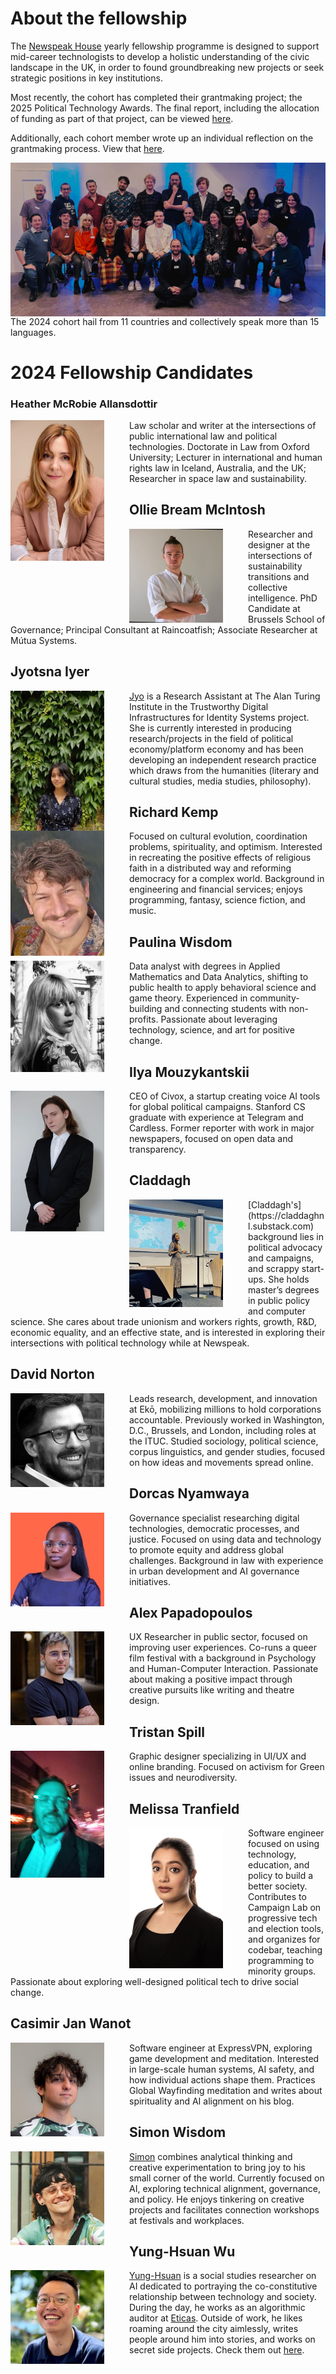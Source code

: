 # About the fellowship

The [Newspeak House](https://newspeak.house) yearly fellowship programme is designed to support mid-career technologists to develop a holistic understanding of the civic landscape in the UK, in order to found groundbreaking new projects or seek strategic positions in key institutions.

Most recently, the cohort has completed their grantmaking project; the 2025 Political Technology Awards. The final report, including the allocation of funding as part of that project, can be viewed [here](https://docs.google.com/document/d/1RoBd8JeJsRu9Z1dChSmWIWfpTbcuN4L8VmIhPbmkVys/edit?usp=sharing).

Additionally, each cohort member wrote up an individual reflection on the grantmaking process. View that [here](https://docs.google.com/document/d/1Yqy0uTJwLPrLCkEacVNs2UbS4IX0MP8h-UoSHkPlNgE/edit?usp=sharing). 

<img src="images/induction-group-photo-small.jpg" alt="Cohort Group Photo" align="center">
The 2024 cohort hail from 11 countries and collectively speak more than 15 languages.

# 2024 Fellowship Candidates
### Heather McRobie Allansdottir
<img src="images/Heather.jpeg" alt="Logo" width="150" align="left" style="margin-right:40px">

Law scholar and writer at the intersections of public international law and political technologies. Doctorate in Law from Oxford University; Lecturer in international and human rights law in Iceland, Australia, and the UK; Researcher in space law and sustainability.

## Ollie Bream McIntosh
<img src="images/Ollie.jpeg" alt="Logo" width="150" align="left" style="margin-right:40px">

Researcher and designer at the intersections of sustainability transitions and collective intelligence. PhD Candidate at Brussels School of Governance; Principal Consultant at Raincoatfish; Associate Researcher at Mútua Systems.

## Jyotsna Iyer 
<img src="images/Jyo.jpeg" alt="Logo" width="150" align="left" style="margin-right:40px">

<a href="https://jyotsna-iy.github.io/">Jyo</a> is a Research Assistant at The Alan Turing Institute in the Trustworthy Digital Infrastructures for Identity Systems project. She is currently interested in producing research/projects in the field of political economy/platform economy and has been developing an independent research practice which draws from the humanities (literary and cultural studies, media studies, philosophy).

## Richard Kemp
<img src="images/Richard.jpeg" alt="Logo" width="150" align="left" style="margin-right:40px">

Focused on cultural evolution, coordination problems, spirituality, and optimism. Interested in recreating the positive effects of religious faith in a distributed way and reforming democracy for a complex world. Background in engineering and financial services; enjoys programming, fantasy, science fiction, and music.

## Paulina Wisdom
<img src="images/Paulina.jpeg" alt="Logo" width="150" align="left" style="margin-right:40px">

Data analyst with degrees in Applied Mathematics and Data Analytics, shifting to public health to apply behavioral science and game theory. Experienced in community-building and connecting students with non-profits. Passionate about leveraging technology, science, and art for positive change.

## Ilya Mouzykantskii
<img src="images/Ilya.jpeg" alt="Logo" width="150" align="left" style="margin-right:40px">

CEO of Civox, a startup creating voice AI tools for global political campaigns. Stanford CS graduate with experience at Telegram and Cardless. Former reporter with work in major newspapers, focused on open data and transparency.

## Claddagh
<img src="images/Claddagh.jpeg" alt="Logo" width="150" align="left" style="margin-right:40px">
[Claddagh's](https://claddaghnl.substack.com) background lies in political advocacy and campaigns, and scrappy start-ups. She holds master’s degrees in public policy and computer science. She cares about trade unionism and workers rights, growth, R&D, economic equality, and an effective state, and is interested in exploring their intersections with political technology while at Newspeak. 

## David Norton
<img src="images/David.jpeg" alt="Logo" width="150" align="left" style="margin-right:40px">

Leads research, development, and innovation at Ekō, mobilizing millions to hold corporations accountable. Previously worked in Washington, D.C., Brussels, and London, including roles at the ITUC. Studied sociology, political science, corpus linguistics, and gender studies, focused on how ideas and movements spread online.

## Dorcas Nyamwaya
<img src="images/Dorcas.jpeg" alt="Logo" width="150" align="left" style="margin-right:40px">

Governance specialist researching digital technologies, democratic processes, and justice. Focused on using data and technology to promote equity and address global challenges. Background in law with experience in urban development and AI governance initiatives.

## Alex Papadopoulos
<img src="images/Alex.jpeg" alt="Logo" width="150" align="left" style="margin-right:40px">

UX Researcher in public sector, focused on improving user experiences. Co-runs a queer film festival with a background in Psychology and Human-Computer Interaction. Passionate about making a positive impact through creative pursuits like writing and theatre design.

## Tristan Spill
<img src="images/Tristan.jpeg" alt="Logo" width="150" align="left" style="margin-right:40px">

Graphic designer specializing in UI/UX and online branding. Focused on activism for Green issues and neurodiversity.

## Melissa Tranfield
<img src="images/Mel.jpeg" alt="Logo" width="150" align="left" style="margin-right:40px">

Software engineer focused on using technology, education, and policy to build a better society. Contributes to Campaign Lab on progressive tech and election tools, and organizes for codebar, teaching programming to minority groups. Passionate about exploring well-designed political tech to drive social change.

## Casimir Jan Wanot
<img src="images/Casimir.jpeg" alt="Logo" width="150" align="left" style="margin-right:40px">

Software engineer at ExpressVPN, exploring game development and meditation. Interested in large-scale human systems, AI safety, and how individual actions shape them. Practices Global Wayfinding meditation and writes about spirituality and AI alignment on his blog.

## Simon Wisdom
<img src="images/Simon.jpeg" alt="Logo" width="150" align="left" style="margin-right:40px">

[Simon](https://simonwisdom.com) combines analytical thinking and creative experimentation to bring joy to his small corner of the world. Currently focused on AI, exploring technical alignment, governance, and policy. He enjoys tinkering on creative projects and facilitates connection workshops at festivals and workplaces.

## Yung-Hsuan Wu
<img src="images/Yung-Hsuan.jpeg" alt="Logo" width="150" align="left" style="margin-right:40px">

[Yung-Hsuan](https://yunghsuanwu.com/) is a social studies researcher on AI dedicated to portraying the co-constitutive relationship between technology and society. During the day, he works as an algorithmic auditor at [Eticas](https://eticas.ai/). Outside of work, he likes roaming around the city aimlessly, writes people around him into stories, and works on secret side projects. Check them out [here](https://linktr.ee/yunghsuanwu).
